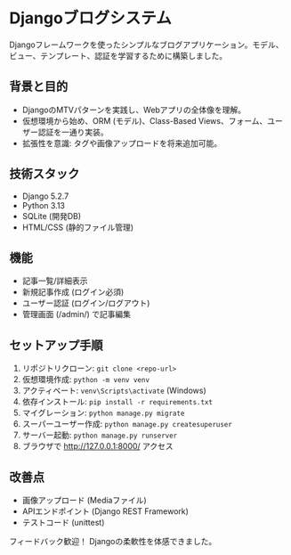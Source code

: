 # Djangoブログシステム

Djangoフレームワークを使ったシンプルなブログアプリケーション。モデル、ビュー、テンプレート、認証を学習するために構築しました。

## 背景と目的
- DjangoのMTVパターンを実践し、Webアプリの全体像を理解。
- 仮想環境から始め、ORM (モデル)、Class-Based Views、フォーム、ユーザー認証を一通り実装。
- 拡張性を意識: タグや画像アップロードを将来追加可能。

## 技術スタック
- Django 5.2.7
- Python 3.13
- SQLite (開発DB)
- HTML/CSS (静的ファイル管理)

## 機能
- 記事一覧/詳細表示
- 新規記事作成 (ログイン必須)
- ユーザー認証 (ログイン/ログアウト)
- 管理画面 (/admin/) で記事編集

## セットアップ手順
1. リポジトリクローン: `git clone <repo-url>`
2. 仮想環境作成: `python -m venv venv`
3. アクティベート: `venv\Scripts\activate` (Windows)
4. 依存インストール: `pip install -r requirements.txt`
5. マイグレーション: `python manage.py migrate`
6. スーパーユーザー作成: `python manage.py createsuperuser`
7. サーバー起動: `python manage.py runserver`
8. ブラウザで http://127.0.0.1:8000/ アクセス

## 改善点
- 画像アップロード (Mediaファイル)
- APIエンドポイント (Django REST Framework)
- テストコード (unittest)

フィードバック歓迎！ Djangoの柔軟性を体感できました。
